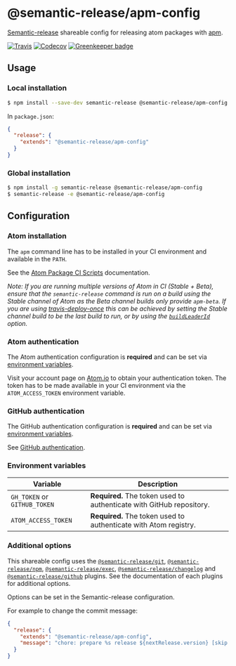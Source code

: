 # @semantic-release/apm-config

[Semantic-release](https://github.com/semantic-release/semantic-release) shareable config for releasing atom packages with [apm](https://github.com/atom/apm).

[![Travis](https://img.shields.io/travis/semantic-release/apm-config.svg)](https://travis-ci.org/semantic-release/apm-config)
[![Codecov](https://img.shields.io/codecov/c/github/semantic-release/apm-config.svg)](https://codecov.io/gh/semantic-release/apm-config)
[![Greenkeeper badge](https://badges.greenkeeper.io/semantic-release/apm-config.svg)](https://greenkeeper.io/)

## Usage

### Local installation

```bash
$ npm install --save-dev semantic-release @semantic-release/apm-config
```

In `package.json`:

```json
{
  "release": {
    "extends": "@semantic-release/apm-config"
  }
}
```

### Global installation

```bash
$ npm install -g semantic-release @semantic-release/apm-config
$ semantic-release -e @semantic-release/apm-config
```

## Configuration

### Atom installation

The `apm` command line has to be installed in your CI environment and available in the `PATH`.

See the [Atom Package CI Scripts](https://github.com/atom/ci#atom-package-ci-scripts) documentation.

_Note: If you are running multiple versions of Atom in CI (Stable + Beta),
ensure that the `semantic-release` command is run on a build using the Stable
channel of Atom as the Beta channel builds only provide `apm-beta`. If you are
using [travis-deploy-once](https://github.com/semantic-release/travis-deploy-once)
this can be achieved by setting the Stable channel build to be the last build
to run, or by using the
[`buildLeaderId`](https://github.com/semantic-release/travis-deploy-once#-b---buildleaderid)
option._

### Atom authentication

The Atom authentication configuration is **required** and can be set via [environment variables](#environment-variables).

Visit your account page on [Atom.io](https://atom.io/account) to obtain your authentication token. The token has to be made available in your CI environment via the `ATOM_ACCESS_TOKEN` environment variable.

### GitHub authentication

The GitHub authentication configuration is **required** and can be set via [environment variables](#environment-variables).

See [GitHub authentication](https://github.com/semantic-release/github#github-authentication).

### Environment variables

| Variable                     | Description                                                          |
|------------------------------|----------------------------------------------------------------------|
| `GH_TOKEN` or `GITHUB_TOKEN` | **Required.** The token used to authenticate with GitHub repository. |
| `ATOM_ACCESS_TOKEN`          | **Required.** The token used to authenticate with Atom registry.     |

### Additional options

This shareable config uses the [`@semantic-release/git`](https://github.com/semantic-release/git), [`@semantic-release/npm`](https://github.com/semantic-release/npm), [`@semantic-release/exec`](https://github.com/semantic-release/exec), [`@semantic-release/changelog`](https://github.com/semantic-release/changelog) and [`@semantic-release/github`](https://github.com/semantic-release/github) plugins. See the documentation of each plugins for additional options.

Options can be set in the Semantic-release configuration.

For example to change the commit message:

```json
{
  "release": {
    "extends": "@semantic-release/apm-config",
    "message": "chore: prepare %s release ${nextRelease.version} [skip ci]"
  }
}
```
